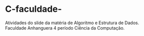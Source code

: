 # C-faculdade-
Atividades do slide da matéria de Algoritmo e Estrutura de Dados. Faculdade Anhanguera 4 período Ciência da Computação.
